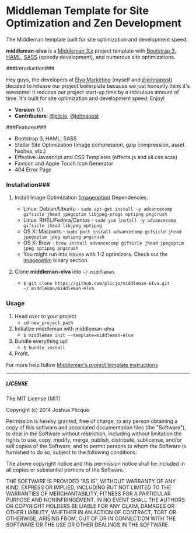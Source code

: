 # Middleman Template for Site Optimization and Zen Development

The Middleman template built for site optimization and development speed.

**middleman-elva** is a [Middleman 3.x](http://middlemanapp.com/) project template with [Bootstrap 3](http://getbootstrap.com/), [HAML](http://haml-lang.com/), [SASS](http://sass-lang.com/) (speedy development), and numerous site optimizations.

###Introduction###

Hey guys, the developers at [Elva Marketing](http://www.elvamarketing.com/) (myself and [@johnapost](https://github.com/johnapost)) decided to release our project boilerplate because we just honestly think it's awesome! It reduces our project start-up time by a ridiculous amount of time. It's built for site optimization and development speed. Enjoy!

* **Version**: 0.1
* **Contributors**: [@plicjo](https://github.com/plicjo), [@johnapost](https://github.com/johnapost)

###Features###
* Bootstrap 3, HAML, SASS
* Stellar Site Optimization (Image compression, gzip compression, asset hashes, etc.)
* Effective Javascript and CSS Templates (effects.js and all.css.scss)
* Favicon and Apple Touch Icon Generator
* 404 Error Page

### Installation###

1. Install Image Optimization ([imageoptim](https://github.com/toy/image_optim)) Dependencies.
   * Linux: Debian/Ubuntu - `sudo apt-get install -y advancecomp gifsicle jhead jpegoptim libjpeg-progs optipng pngcrush`
   * Linux: RHEL/Fedora/Centos - `sudo yum install -y advancecomp gifsicle jhead libjpeg optipng`
   * OS X: Macports - `sudo port install advancecomp gifsicle jhead jpegoptim jpeg optipng pngcrush`
   * OS X: Brew - `brew install advancecomp gifsicle jhead jpegoptim jpeg optipng pngcrush`
   * You might run into issues with 1-2 optimizers. Check out the [imageoptim](https://github.com/toy/image_optim) binary section.
 
2. Clone **middleman-elva** into `~/.middleman`.
	* ```$ git clone https://github.com/plicjo/middleman-elva.git ~/.middleman/middleman-elva```

### Usage ###

1. Head over to your project
	* `cd new_project_path`
2. Initialize middleman with middleman-elva
	* `$ middleman init --template=middleman-elva`
3. Bundle everything up!
	* `$ bundle install`
4. Profit.


For more help follow [Middleman's project template instructions](http://middlemanapp.com/getting-started/welcome/)

---

##### LICENSE #####

The MIT License (MIT)

Copyright (c) 2014 Joshua Plicque

Permission is hereby granted, free of charge, to any person obtaining a copy
of this software and associated documentation files (the "Software"), to deal
in the Software without restriction, including without limitation the rights
to use, copy, modify, merge, publish, distribute, sublicense, and/or sell
copies of the Software, and to permit persons to whom the Software is
furnished to do so, subject to the following conditions:

The above copyright notice and this permission notice shall be included in
all copies or substantial portions of the Software.

THE SOFTWARE IS PROVIDED "AS IS", WITHOUT WARRANTY OF ANY KIND, EXPRESS OR
IMPLIED, INCLUDING BUT NOT LIMITED TO THE WARRANTIES OF MERCHANTABILITY,
FITNESS FOR A PARTICULAR PURPOSE AND NONINFRINGEMENT. IN NO EVENT SHALL THE
AUTHORS OR COPYRIGHT HOLDERS BE LIABLE FOR ANY CLAIM, DAMAGES OR OTHER
LIABILITY, WHETHER IN AN ACTION OF CONTRACT, TORT OR OTHERWISE, ARISING FROM,
OUT OF OR IN CONNECTION WITH THE SOFTWARE OR THE USE OR OTHER DEALINGS IN
THE SOFTWARE.
